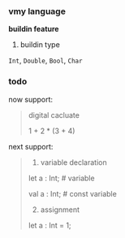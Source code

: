 ### vmy language

**buildin feature**

1. buildin type

`Int`, `Double`, `Bool`, `Char`

### todo

now support:

> digital cacluate
> 
> 1 + 2 * (3 + 4)
>
>

next support: 

> 1. variable declaration
>
> let a : Int; # variable
>
> val a : Int; # const variable
>  
> 2. assignment
>  
> let a : Int = 1;
> 